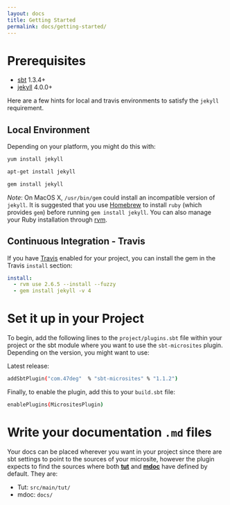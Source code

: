 ```yaml
---
layout: docs
title: Getting Started
permalink: docs/getting-started/
---
```


# Prerequisites

* [sbt](https://www.scala-sbt.org/) 1.3.4+
* [jekyll](https://jekyllrb.com/) 4.0.0+

Here are a few hints for local and travis environments to satisfy the `jekyll` requirement.

## Local Environment

Depending on your platform, you might do this with:

```bash
yum install jekyll
```

```bash
apt-get install jekyll
```

```bash
gem install jekyll
```

*Note*: On MacOS X, `/usr/bin/gem` could install an incompatible version of `jekyll`. It is suggested that you use [Homebrew](https://brew.sh/) to install `ruby` (which provides `gem`) before running `gem install jekyll`. You can also manage your Ruby installation through [rvm](https://rvm.io/).

## Continuous Integration - Travis

If you have [Travis](https://travis-ci.org/) enabled for your project, you can install the gem in the Travis `install` section:

```yaml
install:
  - rvm use 2.6.5 --install --fuzzy
  - gem install jekyll -v 4
```

# Set it up in your Project

To begin, add the following lines to the `project/plugins.sbt` file within your project or the sbt module where you want to use the `sbt-microsites` plugin. Depending on the version, you might want to use:

Latest release:

[comment]: # (Start Replace)

```bash
addSbtPlugin("com.47deg"  % "sbt-microsites" % "1.1.2")
```

[comment]: # (End Replace)

Finally, to enable the plugin, add this to your `build.sbt` file:

```bash
enablePlugins(MicrositesPlugin)
```

# Write your documentation `.md` files

Your docs can be placed wherever you want in your project since there are sbt settings to point to the sources of your microsite, however the plugin expects to find the sources where both [**tut**](https://github.com/tpolecat/tut) and [**mdoc**](https://github.com/scalameta/mdoc) have defined by default. They are:

- Tut: `src/main/tut/`
- mdoc: `docs/`